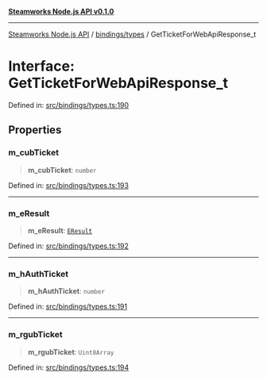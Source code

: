 [**Steamworks Node.js API v0.1.0**](../../../README.md)

***

[Steamworks Node.js API](../../../modules.md) / [bindings/types](../README.md) / GetTicketForWebApiResponse\_t

# Interface: GetTicketForWebApiResponse\_t

Defined in: [src/bindings/types.ts:190](https://github.com/MikalDev/steam-koffi/blob/57920fe5c92a340b13303d2cc44034af83ea4270/src/bindings/types.ts#L190)

## Properties

### m\_cubTicket

> **m\_cubTicket**: `number`

Defined in: [src/bindings/types.ts:193](https://github.com/MikalDev/steam-koffi/blob/57920fe5c92a340b13303d2cc44034af83ea4270/src/bindings/types.ts#L193)

***

### m\_eResult

> **m\_eResult**: [`EResult`](../enumerations/EResult.md)

Defined in: [src/bindings/types.ts:192](https://github.com/MikalDev/steam-koffi/blob/57920fe5c92a340b13303d2cc44034af83ea4270/src/bindings/types.ts#L192)

***

### m\_hAuthTicket

> **m\_hAuthTicket**: `number`

Defined in: [src/bindings/types.ts:191](https://github.com/MikalDev/steam-koffi/blob/57920fe5c92a340b13303d2cc44034af83ea4270/src/bindings/types.ts#L191)

***

### m\_rgubTicket

> **m\_rgubTicket**: `Uint8Array`

Defined in: [src/bindings/types.ts:194](https://github.com/MikalDev/steam-koffi/blob/57920fe5c92a340b13303d2cc44034af83ea4270/src/bindings/types.ts#L194)
